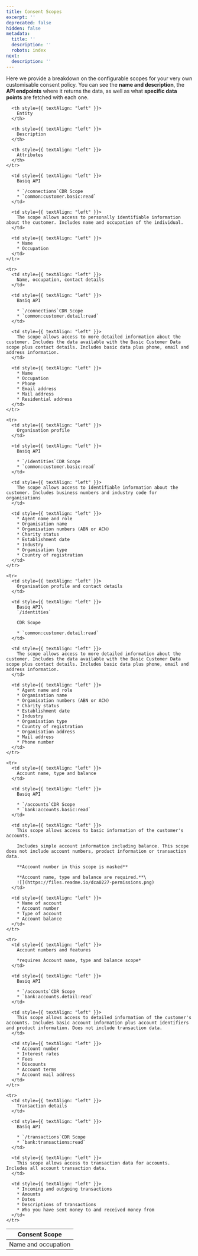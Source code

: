 ```yaml
---
title: Consent Scopes
excerpt: ''
deprecated: false
hidden: false
metadata:
  title: ''
  description: ''
  robots: index
next:
  description: ''
---
```

Here we provide a breakdown on the configurable scopes for your very own customisable consent policy. You can see the **name and description**, the **API endpoints** where it returns the data, as well as what **specific data points** are fetched with each one. 

<Table align={["left","left","left","left"]}>
  <thead>
    <tr>
      <th style={{ textAlign: "left" }}>
        Consent Scope
      </th>

      <th style={{ textAlign: "left" }}>
        Entity
      </th>

      <th style={{ textAlign: "left" }}>
        Description
      </th>

      <th style={{ textAlign: "left" }}>
        Attributes
      </th>
    </tr>
  </thead>

  <tbody>
    <tr>
      <td style={{ textAlign: "left" }}>
        Name and occupation
      </td>

      <td style={{ textAlign: "left" }}>
        Basiq API  

        * `/connections`CDR Scope  
        * `common:customer.basic:read`
      </td>

      <td style={{ textAlign: "left" }}>
        The scope allows access to personally identifiable information about the customer. Includes name and occupation of the individual.
      </td>

      <td style={{ textAlign: "left" }}>
        * Name
        * Occupation
      </td>
    </tr>

    <tr>
      <td style={{ textAlign: "left" }}>
        Name, occupation, contact details
      </td>

      <td style={{ textAlign: "left" }}>
        Basiq API  

        * `/connections`CDR Scope  
        * `common:customer.detail:read`
      </td>

      <td style={{ textAlign: "left" }}>
        The scope allows access to more detailed information about the customer. Includes the data available with the Basic Customer Data scope plus contact details. Includes basic data plus phone, email and address information.
      </td>

      <td style={{ textAlign: "left" }}>
        * Name
        * Occupation
        * Phone
        * Email address
        * Mail address
        * Residential address
      </td>
    </tr>

    <tr>
      <td style={{ textAlign: "left" }}>
        Organisation profile
      </td>

      <td style={{ textAlign: "left" }}>
        Basiq API  

        * `/identities`CDR Scope  
        * `common:customer.basic:read`
      </td>

      <td style={{ textAlign: "left" }}>
        The scope allows access to identifiable information about the customer. Includes business numbers and industry code for organisations
      </td>

      <td style={{ textAlign: "left" }}>
        * Agent name and role
        * Organisation name
        * Organisation numbers (ABN or ACN)
        * Charity status
        * Establishment date
        * Industry
        * Organisation type
        * Country of registration
      </td>
    </tr>

    <tr>
      <td style={{ textAlign: "left" }}>
        Organisation profile and contact details
      </td>

      <td style={{ textAlign: "left" }}>
        Basiq API\
        `/identities`  

        CDR Scope  

        * `common:customer.detail:read`
      </td>

      <td style={{ textAlign: "left" }}>
        The scope allows access to more detailed information about the customer. Includes the data available with the Basic Customer Data scope plus contact details. Includes basic data plus phone, email and address information.
      </td>

      <td style={{ textAlign: "left" }}>
        * Agent name and role
        * Organisation name
        * Organisation numbers (ABN or ACN)
        * Charity status
        * Establishment date
        * Industry
        * Organisation type
        * Country of registration
        * Organisation address
        * Mail address
        * Phone number
      </td>
    </tr>

    <tr>
      <td style={{ textAlign: "left" }}>
        Account name, type and balance 
      </td>

      <td style={{ textAlign: "left" }}>
        Basiq API  

        * `/accounts`CDR Scope  
        * `bank:accounts.basic:read`
      </td>

      <td style={{ textAlign: "left" }}>
        This scope allows access to basic information of the customer's accounts.  

        Includes simple account information including balance. This scope does not include account numbers, product information or transaction data.  

        **Account number in this scope is masked**   

        **Account name, type and balance are required.**\
        ![](https://files.readme.io/dca0227-permissions.png)
      </td>

      <td style={{ textAlign: "left" }}>
        * Name of account
        * Account number
        * Type of account
        * Account balance
      </td>
    </tr>

    <tr>
      <td style={{ textAlign: "left" }}>
        Account numbers and features  

        *requires Account name, type and balance scope*
      </td>

      <td style={{ textAlign: "left" }}>
        Basiq API  

        * `/accounts`CDR Scope  
        * `bank:accounts.detail:read`
      </td>

      <td style={{ textAlign: "left" }}>
        This scope allows access to detailed information of the customer's accounts. Includes basic account information plus account identifiers and product information. Does not include transaction data.
      </td>

      <td style={{ textAlign: "left" }}>
        * Account number
        * Interest rates
        * Fees
        * Discounts
        * Account terms
        * Account mail address
      </td>
    </tr>

    <tr>
      <td style={{ textAlign: "left" }}>
        Transaction details
      </td>

      <td style={{ textAlign: "left" }}>
        Basiq API  

        * `/transactions`CDR Scope  
        * `bank:transactions:read`
      </td>

      <td style={{ textAlign: "left" }}>
        This scope allows access to transaction data for accounts. Includes all account transaction data.
      </td>

      <td style={{ textAlign: "left" }}>
        * Incoming and outgoing transactions
        * Amounts
        * Dates
        * Descriptions of transactions
        * Who you have sent money to and received money from
      </td>
    </tr>
  </tbody>
</Table>
